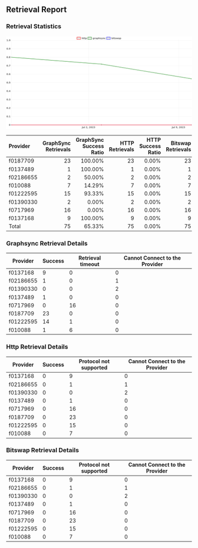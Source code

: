 ## Retrieval Report
### Retrieval Statistics
<img src="https://raw.githubusercontent.com/data-preservation-programs/filplus-checker-assets/main/filecoin-project/filecoin-plus-large-datasets/issues/1999/1689334542753.png"/>

| Provider  | GraphSync Retrievals | GraphSync Success Ratio | HTTP Retrievals | HTTP Success Ratio | Bitswap Retrievals | Bitswap Success Ratio |
| :-------- | -------------------: | ----------------------: | --------------: | -----------------: | -----------------: | --------------------: |
| f0187709  |                   23 |                 100.00% |              23 |              0.00% |                 23 |                 0.00% |
| f0137489  |                    1 |                 100.00% |               1 |              0.00% |                  1 |                 0.00% |
| f02186655 |                    2 |                  50.00% |               2 |              0.00% |                  2 |                 0.00% |
| f010088   |                    7 |                  14.29% |               7 |              0.00% |                  7 |                 0.00% |
| f01222595 |                   15 |                  93.33% |              15 |              0.00% |                 15 |                 0.00% |
| f01390330 |                    2 |                   0.00% |               2 |              0.00% |                  2 |                 0.00% |
| f0717969  |                   16 |                   0.00% |              16 |              0.00% |                 16 |                 0.00% |
| f0137168  |                    9 |                 100.00% |               9 |              0.00% |                  9 |                 0.00% |
| Total     |                   75 |                  65.33% |              75 |              0.00% |                 75 |                 0.00% |

### Graphsync Retrieval Details
| Provider  | Success | Retrieval timeout | Cannot Connect to the Provider |
| --------- | ------- | ----------------- | ------------------------------ |
| f0137168  | 9       | 0                 | 0                              |
| f02186655 | 1       | 0                 | 1                              |
| f01390330 | 0       | 0                 | 2                              |
| f0137489  | 1       | 0                 | 0                              |
| f0717969  | 0       | 16                | 0                              |
| f0187709  | 23      | 0                 | 0                              |
| f01222595 | 14      | 1                 | 0                              |
| f010088   | 1       | 6                 | 0                              |

### Http Retrieval Details
| Provider  | Success | Protocol not supported | Cannot Connect to the Provider |
| --------- | ------- | ---------------------- | ------------------------------ |
| f0137168  | 0       | 9                      | 0                              |
| f02186655 | 0       | 1                      | 1                              |
| f01390330 | 0       | 0                      | 2                              |
| f0137489  | 0       | 1                      | 0                              |
| f0717969  | 0       | 16                     | 0                              |
| f0187709  | 0       | 23                     | 0                              |
| f01222595 | 0       | 15                     | 0                              |
| f010088   | 0       | 7                      | 0                              |

### Bitswap Retrieval Details
| Provider  | Success | Protocol not supported | Cannot Connect to the Provider |
| --------- | ------- | ---------------------- | ------------------------------ |
| f0137168  | 0       | 9                      | 0                              |
| f02186655 | 0       | 1                      | 1                              |
| f01390330 | 0       | 0                      | 2                              |
| f0137489  | 0       | 1                      | 0                              |
| f0717969  | 0       | 16                     | 0                              |
| f0187709  | 0       | 23                     | 0                              |
| f01222595 | 0       | 15                     | 0                              |
| f010088   | 0       | 7                      | 0                              |
